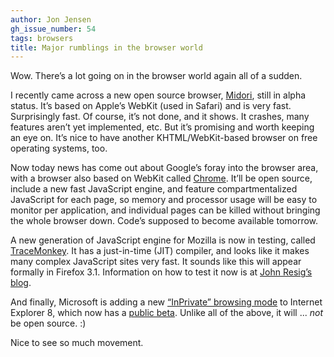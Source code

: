 ```yaml
---
author: Jon Jensen
gh_issue_number: 54
tags: browsers
title: Major rumblings in the browser world
---
```


Wow. There’s a lot going on in the browser world again all of a sudden.

I recently came across a new open source browser, [Midori](http://midori-browser.org/), still in alpha status. It’s based on Apple’s WebKit (used in Safari) and is very fast. Surprisingly fast. Of course, it’s not done, and it shows. It crashes, many features aren’t yet implemented, etc. But it’s promising and worth keeping an eye on. It’s nice to have another KHTML/WebKit-based browser on free operating systems, too.

Now today news has come out about Google’s foray into the browser area, with a browser also based on WebKit called [Chrome](http://blogoscoped.com/archive/2008-09-01-n47.html). It’ll be open source, include a new fast JavaScript engine, and feature compartmentalized JavaScript for each page, so memory and processor usage will be easy to monitor per application, and individual pages can be killed without bringing the whole browser down. Code’s supposed to become available tomorrow.

A new generation of JavaScript engine for Mozilla is now in testing, called [TraceMonkey](https://web.archive.org/web/20080913020947/http://weblogs.mozillazine.org/roadmap/archives/2008/08/tracemonkey_javascript_lightsp.html). It has a just-in-time (JIT) compiler, and looks like it makes many complex JavaScript sites very fast. It sounds like this will appear formally in Firefox 3.1. Information on how to test it now is at [John Resig’s blog](https://johnresig.com/blog/tracemonkey/).

And finally, Microsoft is adding a new [“InPrivate” browsing mode](https://blogs.msdn.com/ie/archive/2008/08/25/ie8-and-privacy.aspx) to Internet Explorer 8, which now has a [public beta](https://web.archive.org/web/20080902003603/http://www.microsoft.com/windows/internet-explorer/beta/). Unlike all of the above, it will ... *not* be open source. :)

Nice to see so much movement.
